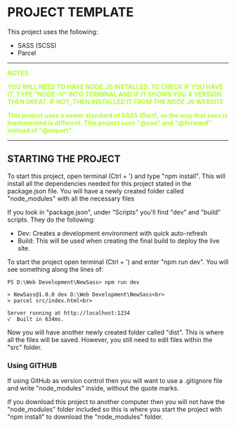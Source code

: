 # **PROJECT TEMPLATE**
This project uses the following: 
 - SASS (SCSS)
 - Parcel


---------------------------------------------------------------------------------

<b style="color: greenyellow;">**NOTES**

YOU WILL NEED TO HAVE NODE.JS INSTALLED. TO CHECK IF YOU HAVE IT, TYPE "NODE -V" INTO TERMINAL AND IF IT SHOWS YOU A VERSION THEN GREAT. IF NOT, THEN INSTALLED IT FROM THE NODE.JS WEBSITE

This project uses a newer standard of SASS (Dart), so the way that sass is implemented is different. This project uses "@use" and "@forward" instead of "@import".</b>

---------------------------------------------------------------------------------


## **STARTING THE PROJECT**

To start this project, open terminal (Ctrl + ') and type "npm install". This will install all the dependencies needed for this project stated in the package.json file. You will have a newly created folder called "node_modules" with all the necessary files

If you look in "package.json", under "Scripts" you'll find "dev" and "build" scripts. They do the following:
 - Dev: Creates a development environment with quick auto-refresh
 - Build: This will be used when creating the final build to deploy the live site.

To start the project open terminal (Ctrl + ') and enter "npm run dev".  You will see something along the lines of: 

```
PS D:\Web Development\NewSass> npm run dev

> NewSass@1.0.0 dev D:\Web Development\NewSass<br>
> parcel src/index.html<br>

Server running at http://localhost:1234 
√  Built in 634ms.
```

Now you will have another newly created folder called "dist". This is where all the files will be saved. However, you still need to edit files within the "src" folder.


### **Using GITHUB** 
If using GitHub as version control then you will want to use a .gitignore file and write "node_modules" inside, without the quote marks. 

If you download this project to another computer then you will not have the "node_modules" folder included so this is where you start the project with "npm install" to download the "node_modules" folder.
